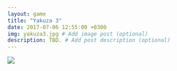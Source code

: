 ```yaml
---
layout: game
title: "Yakuza 3"
date: 2017-07-06 12:55:00 +0300
img: yakuza3.jpg # Add image post (optional)
description: TBD. # Add post description (optional)
---
```

<img src="https://78.media.tumblr.com/6dfcbf9e05d57e3d0e9bb232b30004fa/tumblr_pf27n0jnCn1w050vko1_1280.png" class="center-img">
